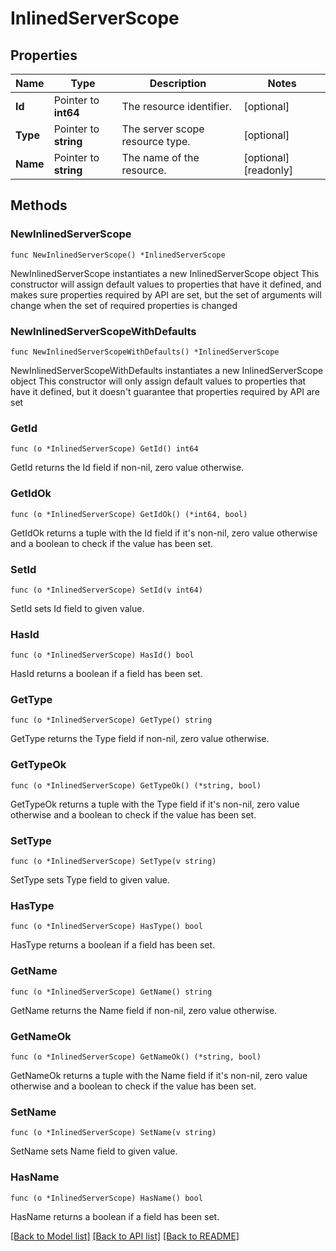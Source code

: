 # InlinedServerScope

## Properties

Name | Type | Description | Notes
------------ | ------------- | ------------- | -------------
**Id** | Pointer to **int64** | The resource identifier. | [optional] 
**Type** | Pointer to **string** | The server scope resource type. | [optional] 
**Name** | Pointer to **string** | The name of the resource. | [optional] [readonly] 

## Methods

### NewInlinedServerScope

`func NewInlinedServerScope() *InlinedServerScope`

NewInlinedServerScope instantiates a new InlinedServerScope object
This constructor will assign default values to properties that have it defined,
and makes sure properties required by API are set, but the set of arguments
will change when the set of required properties is changed

### NewInlinedServerScopeWithDefaults

`func NewInlinedServerScopeWithDefaults() *InlinedServerScope`

NewInlinedServerScopeWithDefaults instantiates a new InlinedServerScope object
This constructor will only assign default values to properties that have it defined,
but it doesn't guarantee that properties required by API are set

### GetId

`func (o *InlinedServerScope) GetId() int64`

GetId returns the Id field if non-nil, zero value otherwise.

### GetIdOk

`func (o *InlinedServerScope) GetIdOk() (*int64, bool)`

GetIdOk returns a tuple with the Id field if it's non-nil, zero value otherwise
and a boolean to check if the value has been set.

### SetId

`func (o *InlinedServerScope) SetId(v int64)`

SetId sets Id field to given value.

### HasId

`func (o *InlinedServerScope) HasId() bool`

HasId returns a boolean if a field has been set.

### GetType

`func (o *InlinedServerScope) GetType() string`

GetType returns the Type field if non-nil, zero value otherwise.

### GetTypeOk

`func (o *InlinedServerScope) GetTypeOk() (*string, bool)`

GetTypeOk returns a tuple with the Type field if it's non-nil, zero value otherwise
and a boolean to check if the value has been set.

### SetType

`func (o *InlinedServerScope) SetType(v string)`

SetType sets Type field to given value.

### HasType

`func (o *InlinedServerScope) HasType() bool`

HasType returns a boolean if a field has been set.

### GetName

`func (o *InlinedServerScope) GetName() string`

GetName returns the Name field if non-nil, zero value otherwise.

### GetNameOk

`func (o *InlinedServerScope) GetNameOk() (*string, bool)`

GetNameOk returns a tuple with the Name field if it's non-nil, zero value otherwise
and a boolean to check if the value has been set.

### SetName

`func (o *InlinedServerScope) SetName(v string)`

SetName sets Name field to given value.

### HasName

`func (o *InlinedServerScope) HasName() bool`

HasName returns a boolean if a field has been set.


[[Back to Model list]](../README.md#documentation-for-models) [[Back to API list]](../README.md#documentation-for-api-endpoints) [[Back to README]](../README.md)



